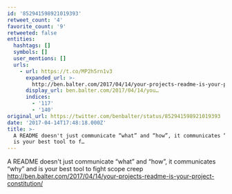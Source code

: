 ```yaml
---
id: '852941598921019393'
retweet_count: '4'
favorite_count: '9'
retweeted: false
entities:
  hashtags: []
  symbols: []
  user_mentions: []
  urls:
    - url: https://t.co/MP2h5rn1v3
      expanded_url: >-
        http://ben.balter.com/2017/04/14/your-projects-readme-is-your-project-constitution/
      display_url: ben.balter.com/2017/04/14/you…
      indices:
        - '117'
        - '140'
original_url: https://twitter.com/benbalter/status/852941598921019393
date: '2017-04-14T17:48:18.000Z'
title: >-
  A README doesn't just communicate “what” and “how”, it communicates “why” and
  is your best tool to f…
---
```


A README doesn't just communicate “what” and “how”, it communicates “why” and is your best tool to fight scope creep http://ben.balter.com/2017/04/14/your-projects-readme-is-your-project-constitution/